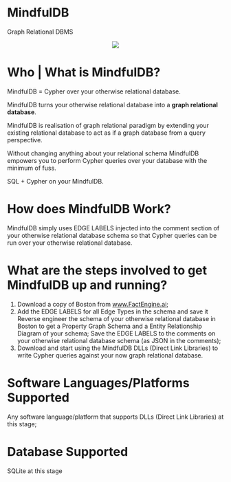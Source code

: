 # MindfulDB
Graph Relational DBMS

<p align="center">
  <img src="https://github.com/FactEngineCommunity/MindfulDB/assets/10895608/42af2d95-83b7-4afb-86b1-8d11c6cfc9c3" />
</p>

# Who | What is MindfulDB?

MindfulDB = Cypher over your otherwise relational database.

MindfulDB turns your otherwise relational database into a **graph relational database**.

MindfulDB is realisation of graph relational paradigm by extending your existing relational database to act as if a graph database from a query perspective.

Without changing anything about your relational schema MindfulDB empowers you to perform Cypher queries over your database with the minimum of fuss.

SQL + Cypher on your MindfulDB.

# How does MindfulDB Work?

MindfulDB simply uses EDGE LABELS injected into the comment section of your otherwise relational database schema so that Cypher queries can be run over your otherwise relational database.

# What are the steps involved to get MindfulDB up and running?

1. Download a copy of Boston from www.FactEngine.ai;
2. Add the EDGE LABELS for all Edge Types in the schema and save it
      Reverse engineer the schema of your otherwise relational database in Boston to get a Property Graph Schema and a Entity Relationship Diagram of your schema;
      Save the EDGE LABELS to the comments on your otherwise relational database schema (as JSON in the comments);
3. Download and start using the MindfulDB DLLs (Direct Link Libraries) to write Cypher queries against your now graph relational database.

# Software Languages/Platforms Supported

Any software language/platform that supports DLLs (Direct Link Libraries) at this stage;

# Database Supported

SQLite at this stage

